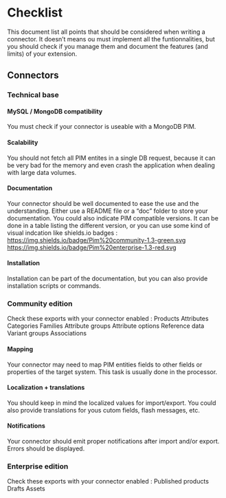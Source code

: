 # Checklist
This document list all points that should be considered when writing a connector.
It doesn’t means ou must implement all the funtionnalities, but you should check if you manage them
and document the features (and limits) of your extension.

## Connectors

### Technical base

#### MySQL / MongoDB compatibility
You must check if your connector is useable with a MongoDB PIM.

#### Scalability
You should not fetch all PIM entites in a single DB request, because it can be very bad for the memory and even crash the application when dealing with large data volumes.

#### Documentation
Your connector should be well documented to ease the use and the understanding.
Either use a README file or a “doc” folder to store your documentation.
You could also indicate PIM compatible versions. It can be done in a table listing the different version, or you can use some kind of visual indcation like shields.io badges :
https://img.shields.io/badge/Pim%20community-1.3-green.svg
https://img.shields.io/badge/Pim%20enterprise-1.3-red.svg

#### Installation
Installation can be part of the documentation, but you can also provide installation scripts or commands.

### Community edition
Check these exports with your connector enabled :
Products
Attributes
Categories
Families
Attribute groups
Attribute options
Reference data
Variant groups
Associations

#### Mapping
Your connector may need to map PIM entities fields to other fields or properties of the target system. This task is usually done in the processor.


#### Localization + translations
You should keep in mind the localized values for import/export.
You could also provide translations for yous cutom fields, flash messages, etc.

#### Notifications
Your connector should emit proper notifications after import and/or export.
Errors should be displayed.

### Enterprise edition

Check these exports with your connector enabled :
Published products
Drafts
Assets
